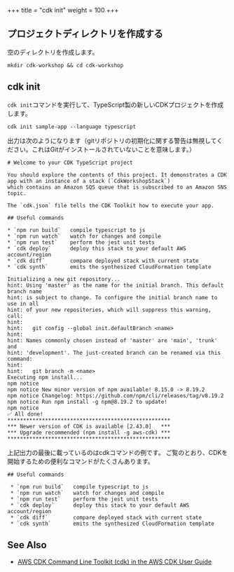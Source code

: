 +++
title = "cdk init"
weight = 100
+++

## プロジェクトディレクトリを作成する

空のディレクトリを作成します。

```
mkdir cdk-workshop && cd cdk-workshop
```

## cdk init

`cdk init`コマンドを実行して、TypeScript製の新しいCDKプロジェクトを作成します。

```
cdk init sample-app --language typescript
```

出力は次のようになります（gitリポジトリの初期化に関する警告は無視してください。これはGitがインストールされていないことを意味します。）

```
# Welcome to your CDK TypeScript project

You should explore the contents of this project. It demonstrates a CDK app with an instance of a stack (`CdkWorkshopStack`)
which contains an Amazon SQS queue that is subscribed to an Amazon SNS topic.

The `cdk.json` file tells the CDK Toolkit how to execute your app.

## Useful commands

* `npm run build`   compile typescript to js
* `npm run watch`   watch for changes and compile
* `npm run test`    perform the jest unit tests
* `cdk deploy`      deploy this stack to your default AWS account/region
* `cdk diff`        compare deployed stack with current state
* `cdk synth`       emits the synthesized CloudFormation template

Initializing a new git repository...
hint: Using 'master' as the name for the initial branch. This default branch name
hint: is subject to change. To configure the initial branch name to use in all
hint: of your new repositories, which will suppress this warning, call:
hint: 
hint:   git config --global init.defaultBranch <name>
hint: 
hint: Names commonly chosen instead of 'master' are 'main', 'trunk' and
hint: 'development'. The just-created branch can be renamed via this command:
hint: 
hint:   git branch -m <name>
Executing npm install...
npm notice 
npm notice New minor version of npm available! 8.15.0 -> 8.19.2
npm notice Changelog: https://github.com/npm/cli/releases/tag/v8.19.2
npm notice Run npm install -g npm@8.19.2 to update!
npm notice 
✅ All done!
****************************************************
*** Newer version of CDK is available [2.43.0]   ***
*** Upgrade recommended (npm install -g aws-cdk) ***
****************************************************
```

上記出力の最後に載っているのはcdkコマンドの例です。
ご覧のとおり、CDKを開始するための便利なコマンドがたくさんあります。

```
## Useful commands

 * `npm run build`   compile typescript to js
 * `npm run watch`   watch for changes and compile
 * `npm run test`    perform the jest unit tests
 * `cdk deploy`      deploy this stack to your default AWS account/region
 * `cdk diff`        compare deployed stack with current state
 * `cdk synth`       emits the synthesized CloudFormation template
```

## See Also

- [AWS CDK Command Line Toolkit (cdk) in the AWS CDK User Guide](https://docs.aws.amazon.com/CDK/latest/userguide/tools.html)
